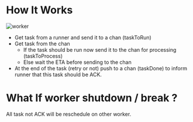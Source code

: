 # How It Works

![worker](assets/worker.png)

* Get task from a runner and send it to a chan (taskToRun)
* Get task from the chan
    * If the task should be run now send it to the chan for processing (taskToProcess)
    * Else wait the ETA before sending to the chan
* At the end of the task (retry or not) push to a chan (taskDone) to inform runner that this task should be ACK.

# What If worker shutdown / break ?
All task not ACK will be reschedule on other worker.